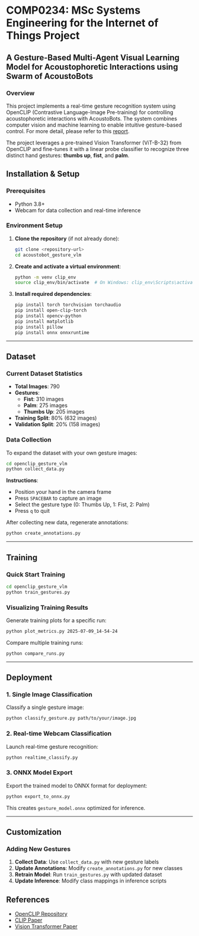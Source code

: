 # COMP0234: MSc Systems Engineering for the Internet of Things Project
## A Gesture-Based Multi-Agent Visual Learning Model for Acoustophoretic Interactions using Swarm of AcoustoBots

### Overview

This project implements a real-time gesture recognition system using OpenCLIP (Contrastive Language-Image Pre-training) for controlling acoustophoretic interactions with AcoustoBots. The system combines computer vision and machine learning to enable intuitive gesture-based control. For more detail, please refer to this <a href="https://alexl011.github.io/acoustobot_gesture_vlm/UCL_SEIoT_MSc_Project_Gesture_Based_Multi_Agent.pdf">report</a>.

The project leverages a pre-trained Vision Transformer (ViT-B-32) from OpenCLIP and fine-tunes it with a linear probe classifier to recognize three distinct hand gestures: **thumbs up**, **fist**, and **palm**.



##  Installation & Setup

### Prerequisites

- Python 3.8+
- Webcam for data collection and real-time inference

### Environment Setup

1. **Clone the repository** (if not already done):
   ```bash
   git clone <repository-url>
   cd acoustobot_gesture_vlm
   ```

2. **Create and activate a virtual environment**:
   ```bash
   python -m venv clip_env
   source clip_env/bin/activate  # On Windows: clip_env\Scripts\activate
   ```

3. **Install required dependencies**:
   ```bash
   pip install torch torchvision torchaudio
   pip install open-clip-torch
   pip install opencv-python
   pip install matplotlib
   pip install pillow
   pip install onnx onnxruntime
   ```

---

## Dataset

### Current Dataset Statistics
- **Total Images**: 790
- **Gestures**:
  - **Fist**: 310 images
  - **Palm**: 275 images  
  - **Thumbs Up**: 205 images
- **Training Split**: 80% (632 images)
- **Validation Split**: 20% (158 images)

### Data Collection

To expand the dataset with your own gesture images:

```bash
cd openclip_gesture_vlm
python collect_data.py
```

**Instructions**:
- Position your hand in the camera frame
- Press `SPACEBAR` to capture an image
- Select the gesture type (0: Thumbs Up, 1: Fist, 2: Palm)
- Press `q` to quit

After collecting new data, regenerate annotations:
```bash
python create_annotations.py
```

---

## Training

### Quick Start Training

```bash
cd openclip_gesture_vlm
python train_gestures.py
```


### Visualizing Training Results

Generate training plots for a specific run:
```bash
python plot_metrics.py 2025-07-09_14-54-24
```

Compare multiple training runs:
```bash
python compare_runs.py
```

---

## Deployment

### 1. Single Image Classification

Classify a single gesture image:
```bash
python classify_gesture.py path/to/your/image.jpg
```


### 2. Real-time Webcam Classification

Launch real-time gesture recognition:
```bash
python realtime_classify.py
```


### 3. ONNX Model Export

Export the trained model to ONNX format for deployment:
```bash
python export_to_onnx.py
```

This creates `gesture_model.onnx` optimized for inference.

---

## Customization

### Adding New Gestures

1. **Collect Data**: Use `collect_data.py` with new gesture labels
2. **Update Annotations**: Modify `create_annotations.py` for new classes
3. **Retrain Model**: Run `train_gestures.py` with updated dataset
4. **Update Inference**: Modify class mappings in inference scripts


## References

- [OpenCLIP Repository](https://github.com/mlfoundations/open_clip)
- [CLIP Paper](https://arxiv.org/abs/2103.00020)
- [Vision Transformer Paper](https://arxiv.org/abs/2010.11929)
